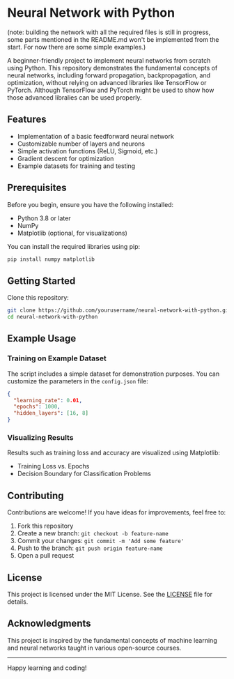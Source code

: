 # Neural Network with Python 
(note: building the network with all the required files is still in progress, some parts mentioned in the README.md won't be implemented from the start. For now there are some simple examples.)

A beginner-friendly project to implement neural networks from scratch using Python. This repository demonstrates the fundamental concepts of neural networks, including forward propagation, backpropagation, and optimization, without relying on advanced libraries like TensorFlow or PyTorch.
Although TensorFlow and PyTorch might be used to show how those advanced libralies can be used properly. 

## Features
- Implementation of a basic feedforward neural network
- Customizable number of layers and neurons
- Simple activation functions (ReLU, Sigmoid, etc.)
- Gradient descent for optimization
- Example datasets for training and testing

## Prerequisites
Before you begin, ensure you have the following installed:
- Python 3.8 or later
- NumPy
- Matplotlib (optional, for visualizations)

You can install the required libraries using pip:

```bash
pip install numpy matplotlib
```

## Getting Started

Clone this repository:

   ```bash
   git clone https://github.com/yourusername/neural-network-with-python.git
   cd neural-network-with-python
   ```

## Example Usage

### Training on Example Dataset

The script includes a simple dataset for demonstration purposes. You can customize the parameters in the `config.json` file:

```json
{
  "learning_rate": 0.01,
  "epochs": 1000,
  "hidden_layers": [16, 8]
}
```

### Visualizing Results

Results such as training loss and accuracy are visualized using Matplotlib:

- Training Loss vs. Epochs
- Decision Boundary for Classification Problems

## Contributing

Contributions are welcome! If you have ideas for improvements, feel free to:

1. Fork this repository
2. Create a new branch: `git checkout -b feature-name`
3. Commit your changes: `git commit -m 'Add some feature'`
4. Push to the branch: `git push origin feature-name`
5. Open a pull request

## License

This project is licensed under the MIT License. See the [LICENSE](LICENSE) file for details.

## Acknowledgments

This project is inspired by the fundamental concepts of machine learning and neural networks taught in various open-source courses.

---

Happy learning and coding!
